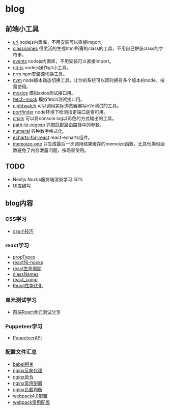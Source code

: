 # blog


## 前端小工具

* [url](https://npm.taobao.org/package/url) nodejs内置库，不用安装可以直接import。
* [classnames](https://npm.taobao.org/package/classnames) 很灵活的生成html所需的class的工具，不用自己拼装class的字符串。
* [events](https://nodejs.org/api/events.html) nodejs内置库，不用安装可以直接import。
* [git-js](https://github.com/steveukx/git-js) nodejs操作git小工具。
* [nrm](https://npm.taobao.org/package/nrm) npm安装源切换工具。
* [nvm](https://github.com/creationix/nvm) node版本动态切换工具，让你的系统可以同时拥有多个版本的node，按需使用。
* [moxios](https://npm.taobao.org/package/moxios) 模拟axios测试接口用。
* [fetch-mock](https://npm.taobao.org/package/fetch-mock) 模拟fetch测试接口用。
* [nightwatch](https://npm.taobao.org/package/nightwatch) 可以调用实际浏览器编写e2e测试的工具。
* [portfinder](https://npm.taobao.org/package/portfinder) node环境下检测指定端口是否可用。
* [chalk](https://npm.taobao.org/package/chalk) 可以将console.log以彩色的方式输出的工具。
* [path-to-regexp](https://npm.taobao.org/package/path-to-regexp) 抓取匹配路由路径中的参数。
* [numeral](http://numeraljs.com/) 各种数字格式化。
* [echarts-for-react](https://github.com/hustcc/echarts-for-react) react-echarts组件。
* [memoize-one](https://npm.taobao.org/package/memoize-one) 只生成最后一次调用结果缓存的memoize函数，比其他类似函数避免了内存泄露问题，按场景使用。

## TODO

  * Nextjs Nuxtjs服务端渲染学习 50%
  * UI库编写

## blog内容

### CSS学习

 * [css小技巧](https://github.com/yshysh123/blog/blob/master/Css%E5%AD%A6%E4%B9%A0%E6%B1%87%E6%80%BB/css%E5%B0%8F%E6%8A%80%E5%B7%A7)

### react学习

 * [propTypes](https://github.com/yshysh123/blog/blob/master/React%E5%AD%A6%E4%B9%A0%E6%B1%87%E6%80%BB/propTypes.md)
 * [react16-hooks](https://github.com/yshysh123/blog/blob/master/React%E5%AD%A6%E4%B9%A0%E6%B1%87%E6%80%BB/react16-hooks.md)
 * [react生命周期](https://github.com/yshysh123/blog/blob/master/React%E5%AD%A6%E4%B9%A0%E6%B1%87%E6%80%BB/react%E7%94%9F%E5%91%BD%E5%91%A8%E6%9C%9F.md)
 * [classNames](https://github.com/yshysh123/blog/blob/master/React%E5%AD%A6%E4%B9%A0%E6%B1%87%E6%80%BB/classnames.md)
 * [react_comp](https://github.com/yshysh123/blog/blob/master/React%E5%AD%A6%E4%B9%A0%E6%B1%87%E6%80%BB/react_comp.md)
 * [React性能优化](https://github.com/yshysh123/blog/blob/master/React%E5%AD%A6%E4%B9%A0%E6%B1%87%E6%80%BB/%E6%80%A7%E8%83%BD%E4%BC%98%E5%8C%96.md)

### 单元测试学习
 * [前端React单元测试分享](https://github.com/yshysh123/blog/blob/master/%E5%89%8D%E7%AB%AF%E6%B5%8B%E8%AF%95%E6%B1%87%E6%80%BB/%E5%89%8D%E7%AB%AFReact%E5%8D%95%E5%85%83%E6%B5%8B%E8%AF%95%E5%88%86%E4%BA%AB.md)
 
### Puppeteer学习
 * [PuppeteerAPI](https://github.com/yshysh123/blog/blob/master/puppeteer学习/puppeterAPI.md)

### 配置文件汇总 

 * [babel相关](https://github.com/yshysh123/blog/blob/master/%E9%85%8D%E7%BD%AE%E6%96%87%E4%BB%B6%E6%B1%87%E6%80%BB/babel%E7%9B%B8%E5%85%B3.md)
 * [nginx反向代理](https://github.com/yshysh123/blog/blob/master/%E9%85%8D%E7%BD%AE%E6%96%87%E4%BB%B6%E6%B1%87%E6%80%BB/nginx%E5%8F%8D%E5%90%91%E4%BB%A3%E7%90%86.md)
 * [nginx命令](https://github.com/yshysh123/blog/blob/master/%E9%85%8D%E7%BD%AE%E6%96%87%E4%BB%B6%E6%B1%87%E6%80%BB/nginx%E5%91%BD%E4%BB%A4.md)
 * [nginx常用配置](https://github.com/yshysh123/blog/blob/master/%E9%85%8D%E7%BD%AE%E6%96%87%E4%BB%B6%E6%B1%87%E6%80%BB/nginx%E5%B8%B8%E7%94%A8%E9%85%8D%E7%BD%AE)
 * [nginx负载均衡](https://github.com/yshysh123/blog/blob/master/%E9%85%8D%E7%BD%AE%E6%96%87%E4%BB%B6%E6%B1%87%E6%80%BB/nginx%E8%B4%9F%E8%BD%BD%E5%9D%87%E8%A1%A1.md)
 * [webpack4.0配置](https://github.com/yshysh123/blog/blob/master/%E9%85%8D%E7%BD%AE%E6%96%87%E4%BB%B6%E6%B1%87%E6%80%BB/webpack4.0%E9%85%8D%E7%BD%AE.md)
 * [webpack常用配置](https://github.com/yshysh123/blog/blob/master/%E9%85%8D%E7%BD%AE%E6%96%87%E4%BB%B6%E6%B1%87%E6%80%BB/webpack%E5%B8%B8%E7%94%A8%E9%85%8D%E7%BD%AE)
